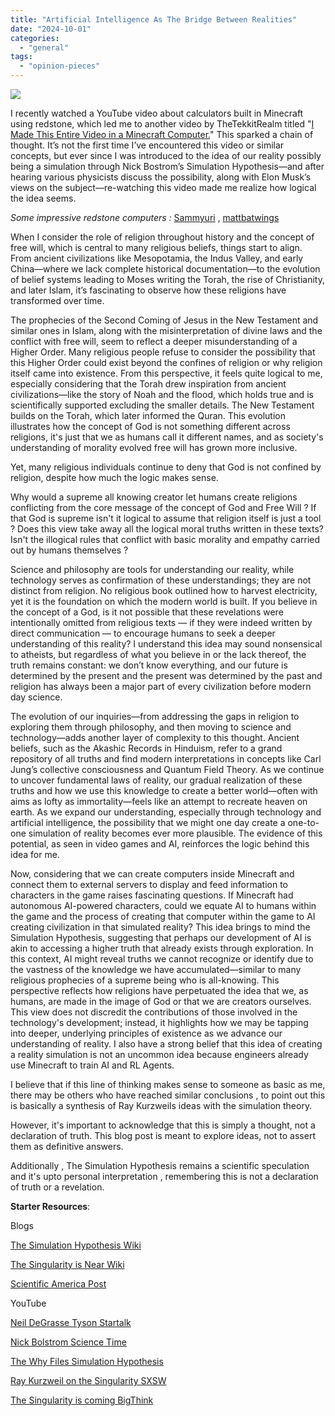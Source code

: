 ```yaml
---
title: "Artificial Intelligence As The Bridge Between Realities"
date: "2024-10-01"
categories: 
  - "general"
tags: 
  - "opinion-pieces"
---
```


![](https://dmuolhoi.wordpress.com/wp-content/uploads/2024/10/10002243066049682550930537613.jpg?w=949)

I recently watched a YouTube video about calculators built in Minecraft using redstone, which led me to another video by TheTekkitRealm titled "[I Made This Entire Video in a Minecraft Computer.](https://youtu.be/d9fet0ze81o)" This sparked a chain of thought. It’s not the first time I’ve encountered this video or similar concepts, but ever since I was introduced to the idea of our reality possibly being a simulation through Nick Bostrom’s Simulation Hypothesis—and after hearing various physicists discuss the possibility, along with Elon Musk’s views on the subject—re-watching this video made me realize how logical the idea seems.

_Some impressive redstone computers :_ [Sammyuri](https://youtu.be/-BP7DhHTU-I) , [mattbatwings](https://youtu.be/3gBZHXqnleU)

When I consider the role of religion throughout history and the concept of free will, which is central to many religious beliefs, things start to align. From ancient civilizations like Mesopotamia, the Indus Valley, and early China—where we lack complete historical documentation—to the evolution of belief systems leading to Moses writing the Torah, the rise of Christianity, and later Islam, it’s fascinating to observe how these religions have transformed over time.

The prophecies of the Second Coming of Jesus in the New Testament and similar ones in Islam, along with the misinterpretation of divine laws and the conflict with free will, seem to reflect a deeper misunderstanding of a Higher Order. Many religious people refuse to consider the possibility that this Higher Order could exist beyond the confines of religion or why religion itself came into existence. From this perspective, it feels quite logical to me, especially considering that the Torah drew inspiration from ancient civilizations—like the story of Noah and the flood, which holds true and is scientifically supported excluding the smaller details. The New Testament builds on the Torah, which later informed the Quran. This evolution illustrates how the concept of God is not something different across religions, it's just that we as humans call it different names, and as society's understanding of morality evolved free will has grown more inclusive.

Yet, many religious individuals continue to deny that God is not confined by religion, despite how much the logic makes sense.

Why would a supreme all knowing creator let humans create religions conflicting from the core message of the concept of God and Free Will ? If that God is supreme isn't it logical to assume that religion itself is just a tool ? Does this view take away all the logical moral truths written in these texts? Isn't the illogical rules that conflict with basic morality and empathy carried out by humans themselves ?

Science and philosophy are tools for understanding our reality, while technology serves as confirmation of these understandings; they are not distinct from religion. No religious book outlined how to harvest electricity, yet it is the foundation on which the modern world is built. If you believe in the concept of a God, is it not possible that these revelations were intentionally omitted from religious texts — if they were indeed written by direct communication — to encourage humans to seek a deeper understanding of this reality? I understand this idea may sound nonsensical to atheists, but regardless of what you believe in or the lack thereof, the truth remains constant: we don’t know everything, and our future is determined by the present and the present was determined by the past and religion has always been a major part of every civilization before modern day science.

The evolution of our inquiries—from addressing the gaps in religion to exploring them through philosophy, and then moving to science and technology—adds another layer of complexity to this thought. Ancient beliefs, such as the Akashic Records in Hinduism, refer to a grand repository of all truths and find modern interpretations in concepts like Carl Jung’s collective consciousness and Quantum Field Theory. As we continue to uncover fundamental laws of reality, our gradual realization of these truths and how we use this knowledge to create a better world—often with aims as lofty as immortality—feels like an attempt to recreate heaven on earth. As we expand our understanding, especially through technology and artificial intelligence, the possibility that we might one day create a one-to-one simulation of reality becomes ever more plausible. The evidence of this potential, as seen in video games and AI, reinforces the logic behind this idea for me.

Now, considering that we can create computers inside Minecraft and connect them to external servers to display and feed information to characters in the game raises fascinating questions. If Minecraft had autonomous AI-powered characters, could we equate AI to humans within the game and the process of creating that computer within the game to AI creating civilization in that simulated reality? This idea brings to mind the Simulation Hypothesis, suggesting that perhaps our development of AI is akin to accessing a higher truth that already exists through exploration. In this context, AI might reveal truths we cannot recognize or identify due to the vastness of the knowledge we have accumulated—similar to many religious prophecies of a supreme being who is all-knowing. This perspective reflects how religions have perpetuated the idea that we, as humans, are made in the image of God or that we are creators ourselves. This view does not discredit the contributions of those involved in the technology's development; instead, it highlights how we may be tapping into deeper, underlying principles of existence as we advance our understanding of reality. I also have a strong belief that this idea of creating a reality simulation is not an uncommon idea because engineers already use Minecraft to train AI and RL Agents.

I believe that if this line of thinking makes sense to someone as basic as me, there may be others who have reached similar conclusions , to point out this is basically a synthesis of Ray Kurzweils ideas with the simulation theory.

However, it's important to acknowledge that this is simply a thought, not a declaration of truth. This blog post is meant to explore ideas, not to assert them as definitive answers.

Additionally , The Simulation Hypothesis remains a scientific speculation and it's upto personal interpretation , remembering this is not a declaration of truth or a revelation.

**Starter Resources**:

Blogs

[The Simulation Hypothesis Wiki](https://en.m.wikipedia.org/wiki/Simulation_hypothesis)

[The Singularity is Near Wiki](https://en.m.wikipedia.org/wiki/The_Singularity_Is_Near)

[Scientific America Post](https://www.scientificamerican.com/article/confirmed-we-live-in-a-simulation/)

YouTube

[Neil DeGrasse Tyson Startalk](https://youtu.be/pmcrG7ZZKUc)

[Nick Bolstrom Science Time](https://youtu.be/WvnIXeAz1mk)

[The Why Files Simulation Hypothesis](https://youtu.be/4wMhXxZ1zNM)

[Ray Kurzweil on the Singularity SXSW](https://youtu.be/xh2v5oC5Lx4)

[The Singularity is coming BigThink](https://youtu.be/1uIzS1uCOcE)
